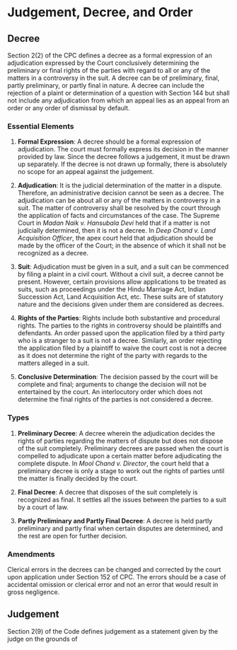 # Judgement, Decree, and Order

## Decree

Section 2(2) of the CPC defines a decree as a formal expression of an adjudication expressed by the Court conclusively determining the preliminary or final rights of the parties with regard to all or any of the matters in a controversy in the suit. A decree can be of preliminary, final, partly preliminary, or partly final in nature. A decree can include the rejection of a plaint or determination of a question with Section 144 but shall not include any adjudication from which an appeal lies as an appeal from an order or any order of dismissal by default.

### Essential Elements

1. **Formal Expression**: A decree should be a formal expression of adjudication. The court must formally express its decision in the manner provided by law. Since the decree follows a judgement, it must be drawn up separately. If the decree is not drawn up formally, there is absolutely no scope for an appeal against the judgement.

2. **Adjudication**: It is the judicial determination of the matter in a dispute. Therefore, an administrative decision cannot be seen as a decree. The adjudication can be about all or any of the matters in controversy in a suit. The matter of controversy shall be resolved by the court through the application of facts and circumstances of the case. The Supreme Court in *Madan Naik v. Hansubala Devi* held that if a matter is not judicially determined, then it is not a decree. In *Deep Chand v. Land Acquisition Officer*, the apex court held that adjudication should be made by the officer of the Court; in the absence of which it shall not be recognized as a decree.

3. **Suit**: Adjudication must be given in a suit, and a suit can be commenced by filing a plaint in a civil court. Without a civil suit, a decree cannot be present. However, certain provisions allow applications to be treated as suits, such as proceedings under the Hindu Marriage Act, Indian Succession Act, Land Acquisition Act, etc. These suits are of statutory nature and the decisions given under them are considered as decrees.

4. **Rights of the Parties**: Rights include both substantive and procedural rights. The parties to the rights in controversy should be plaintiffs and defendants. An order passed upon the application filed by a third party who is a stranger to a suit is not a decree. Similarly, an order rejecting the application filed by a plaintiff to waive the court cost is not a decree as it does not determine the right of the party with regards to the matters alleged in a suit.

5. **Conclusive Determination**: The decision passed by the court will be complete and final; arguments to change the decision will not be entertained by the court. An interlocutory order which does not determine the final rights of the parties is not considered a decree.

### Types

1. **Preliminary Decree**: A decree wherein the adjudication decides the rights of parties regarding the matters of dispute but does not dispose of the suit completely. Preliminary decrees are passed when the court is compelled to adjudicate upon a certain matter before adjudicating the complete dispute. In *Mool Chand v. Director*, the court held that a preliminary decree is only a stage to work out the rights of parties until the matter is finally decided by the court.

2. **Final Decree**: A decree that disposes of the suit completely is recognized as final. It settles all the issues between the parties to a suit by a court of law.

3. **Partly Preliminary and Partly Final Decree**: A decree is held partly preliminary and partly final when certain disputes are determined, and the rest are open for further decision.

### Amendments

Clerical errors in the decrees can be changed and corrected by the court upon application under Section 152 of CPC. The errors should be a case of accidental omission or clerical error and not an error that would result in gross negligence.

## Judgement

Section 2(9) of the Code defines judgement as a statement given by the judge on the grounds of 
